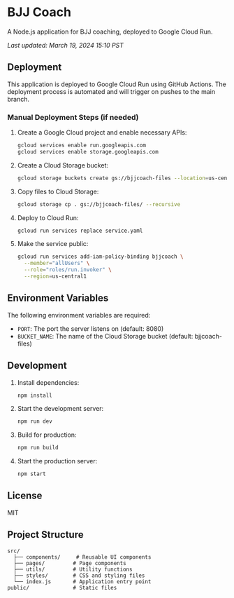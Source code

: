 # BJJ Coach

A Node.js application for BJJ coaching, deployed to Google Cloud Run.

_Last updated: March 19, 2024 15:10 PST_

## Deployment

This application is deployed to Google Cloud Run using GitHub Actions. The deployment process is automated and will trigger on pushes to the main branch.

### Manual Deployment Steps (if needed)

1. Create a Google Cloud project and enable necessary APIs:
   ```bash
   gcloud services enable run.googleapis.com
   gcloud services enable storage.googleapis.com
   ```

2. Create a Cloud Storage bucket:
   ```bash
   gcloud storage buckets create gs://bjjcoach-files --location=us-central1
   ```

3. Copy files to Cloud Storage:
   ```bash
   gcloud storage cp . gs://bjjcoach-files/ --recursive
   ```

4. Deploy to Cloud Run:
   ```bash
   gcloud run services replace service.yaml
   ```

5. Make the service public:
   ```bash
   gcloud run services add-iam-policy-binding bjjcoach \
     --member="allUsers" \
     --role="roles/run.invoker" \
     --region=us-central1
   ```

## Environment Variables

The following environment variables are required:
- `PORT`: The port the server listens on (default: 8080)
- `BUCKET_NAME`: The name of the Cloud Storage bucket (default: bjjcoach-files)

## Development

1. Install dependencies:
   ```bash
   npm install
   ```

2. Start the development server:
   ```bash
   npm run dev
   ```

3. Build for production:
   ```bash
   npm run build
   ```

4. Start the production server:
   ```bash
   npm start
   ```

## License

MIT

## Project Structure

```
src/
  ├── components/     # Reusable UI components
  ├── pages/         # Page components
  ├── utils/         # Utility functions
  ├── styles/        # CSS and styling files
  └── index.js       # Application entry point
public/              # Static files
``` 